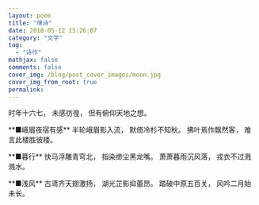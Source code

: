 ```yaml
---
layout: poem
title: "律诗"
date: 2018-05-12 15:26:07
category: "文字"
tag:
  - "诗作"
mathjax: false
comments: false
cover_img: /blog/post_cover_images/moon.jpg
cover_img_from_root: true
permalink:
---
```


<p>
时年十六七，
未感彷徨，
但有俯仰天地之想。

<p><p><p><p>

<p><p><p><p>
**■峨眉夜宿有感**
半轮峨眉影入流，
默倚冷杉不知秋。
拂叶焉作飘然客，
难言此楼胜彼楼。


<p><p><p><p>
**■暮行**
快马浮雕青穹北，
指染缈尘黑龙嘴。
萧萧暮雨沉风落，
戎衣不过溅溅水。


<p><p><p><p>
**■浅风**
古鸢齐天翅激扬，
湖光芷影抑蕾昂。
踏破中原五百关，
风吟二月始未长。
